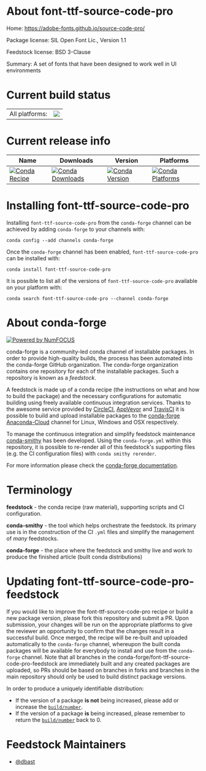 About font-ttf-source-code-pro
==============================

Home: https://adobe-fonts.github.io/source-code-pro/

Package license: SIL Open Font Lic., Version 1.1

Feedstock license: BSD 3-Clause

Summary: A set of fonts that have been designed to work well in UI environments



Current build status
====================


<table><tr><td>All platforms:</td>
    <td>
      <a href="https://dev.azure.com/conda-forge/feedstock-builds/_build/latest?definitionId=7564&branchName=master">
        <img src="https://dev.azure.com/conda-forge/feedstock-builds/_apis/build/status/font-ttf-source-code-pro-feedstock?branchName=master">
      </a>
    </td>
  </tr>
</table>

Current release info
====================

| Name | Downloads | Version | Platforms |
| --- | --- | --- | --- |
| [![Conda Recipe](https://img.shields.io/badge/recipe-font--ttf--source--code--pro-green.svg)](https://anaconda.org/conda-forge/font-ttf-source-code-pro) | [![Conda Downloads](https://img.shields.io/conda/dn/conda-forge/font-ttf-source-code-pro.svg)](https://anaconda.org/conda-forge/font-ttf-source-code-pro) | [![Conda Version](https://img.shields.io/conda/vn/conda-forge/font-ttf-source-code-pro.svg)](https://anaconda.org/conda-forge/font-ttf-source-code-pro) | [![Conda Platforms](https://img.shields.io/conda/pn/conda-forge/font-ttf-source-code-pro.svg)](https://anaconda.org/conda-forge/font-ttf-source-code-pro) |

Installing font-ttf-source-code-pro
===================================

Installing `font-ttf-source-code-pro` from the `conda-forge` channel can be achieved by adding `conda-forge` to your channels with:

```
conda config --add channels conda-forge
```

Once the `conda-forge` channel has been enabled, `font-ttf-source-code-pro` can be installed with:

```
conda install font-ttf-source-code-pro
```

It is possible to list all of the versions of `font-ttf-source-code-pro` available on your platform with:

```
conda search font-ttf-source-code-pro --channel conda-forge
```


About conda-forge
=================

[![Powered by NumFOCUS](https://img.shields.io/badge/powered%20by-NumFOCUS-orange.svg?style=flat&colorA=E1523D&colorB=007D8A)](http://numfocus.org)

conda-forge is a community-led conda channel of installable packages.
In order to provide high-quality builds, the process has been automated into the
conda-forge GitHub organization. The conda-forge organization contains one repository
for each of the installable packages. Such a repository is known as a *feedstock*.

A feedstock is made up of a conda recipe (the instructions on what and how to build
the package) and the necessary configurations for automatic building using freely
available continuous integration services. Thanks to the awesome service provided by
[CircleCI](https://circleci.com/), [AppVeyor](https://www.appveyor.com/)
and [TravisCI](https://travis-ci.org/) it is possible to build and upload installable
packages to the [conda-forge](https://anaconda.org/conda-forge)
[Anaconda-Cloud](https://anaconda.org/) channel for Linux, Windows and OSX respectively.

To manage the continuous integration and simplify feedstock maintenance
[conda-smithy](https://github.com/conda-forge/conda-smithy) has been developed.
Using the ``conda-forge.yml`` within this repository, it is possible to re-render all of
this feedstock's supporting files (e.g. the CI configuration files) with ``conda smithy rerender``.

For more information please check the [conda-forge documentation](https://conda-forge.org/docs/).

Terminology
===========

**feedstock** - the conda recipe (raw material), supporting scripts and CI configuration.

**conda-smithy** - the tool which helps orchestrate the feedstock.
                   Its primary use is in the construction of the CI ``.yml`` files
                   and simplify the management of *many* feedstocks.

**conda-forge** - the place where the feedstock and smithy live and work to
                  produce the finished article (built conda distributions)


Updating font-ttf-source-code-pro-feedstock
===========================================

If you would like to improve the font-ttf-source-code-pro recipe or build a new
package version, please fork this repository and submit a PR. Upon submission,
your changes will be run on the appropriate platforms to give the reviewer an
opportunity to confirm that the changes result in a successful build. Once
merged, the recipe will be re-built and uploaded automatically to the
`conda-forge` channel, whereupon the built conda packages will be available for
everybody to install and use from the `conda-forge` channel.
Note that all branches in the conda-forge/font-ttf-source-code-pro-feedstock are
immediately built and any created packages are uploaded, so PRs should be based
on branches in forks and branches in the main repository should only be used to
build distinct package versions.

In order to produce a uniquely identifiable distribution:
 * If the version of a package **is not** being increased, please add or increase
   the [``build/number``](https://conda.io/docs/user-guide/tasks/build-packages/define-metadata.html#build-number-and-string).
 * If the version of a package **is** being increased, please remember to return
   the [``build/number``](https://conda.io/docs/user-guide/tasks/build-packages/define-metadata.html#build-number-and-string)
   back to 0.

Feedstock Maintainers
=====================

* [@dbast](https://github.com/dbast/)

